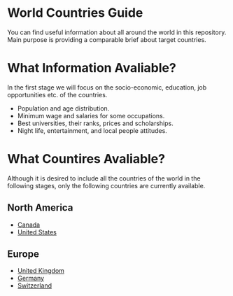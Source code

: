 #  World Countries Guide

You can find useful information about all around the world in this repository. Main purpose is providing a comparable brief about target countries.


# What Information Avaliable?

In the first stage we will focus on the socio-economic, education, job opportunities etc. of the countries.

- Population and age distribution.
- Minimum wage and salaries for some occupations.
- Best universities, their ranks, prices and scholarships.
- Night life, entertainment, and local people attitudes.

# What Countires Avaliable?

Although it is desired to include all the countries of the world in the following stages, only the following countries are currently available.

## North America 
- [Canada](NorthAmerica\canada.md)
- [United States]()

## Europe
- [United Kingdom]()
- [Germany]()
- [Switzerland](Europe\switzerland.md)



